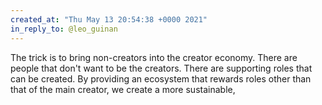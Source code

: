 ```yaml
---
created_at: "Thu May 13 20:54:38 +0000 2021"
in_reply_to: @leo_guinan
---
```


The trick is to bring non-creators into the creator economy. There are people that don't want to be the creators. There are supporting roles that can be created. By providing an ecosystem that rewards roles other than that of the main creator, we create a more sustainable,